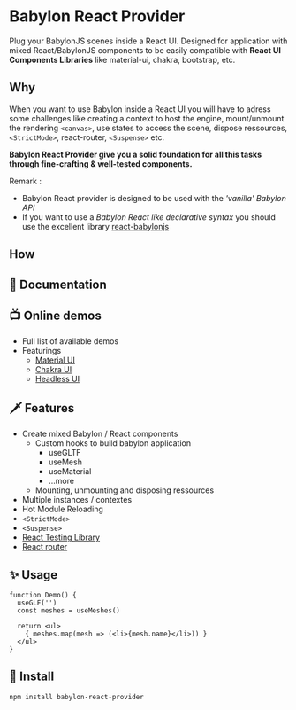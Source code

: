 # Babylon React Provider

Plug your BabylonJS scenes inside a React UI. Designed for application with mixed React/BabylonJS components to be easily compatible with **React UI Components Libraries** like material-ui, chakra, bootstrap, etc. 

## Why
When you want to use Babylon inside a React UI you will have to adress some challenges like creating a context to host the engine, mount/unmount the rendering ```<canvas>```, use states to access the scene, dispose ressources, ```<StrictMode>```, react-router, ```<Suspense>``` etc. 

**Babylon React Provider give you a solid foundation for all this tasks through fine-crafting & well-tested components.**

Remark :
- Babylon React provider is designed to be used with the _'vanilla' Babylon API_  
- If you want to use a _Babylon React like declarative syntax_ you should use the excellent library [react-babylonjs](https://github.com/brianzinn/react-babylonjs)



## How

## :beginner: Documentation

## :tv: Online demos
- Full list of available demos
- Featurings 
  - [Material UI]() 
  - [Chakra UI]() 
  - [Headless UI]()

## :dagger: Features
- Create mixed Babylon / React components
  - Custom hooks to build babylon application
    - useGLTF
    - useMesh 
    - useMaterial
    - ...more
  - Mounting, unmounting and disposing ressources 
- Multiple instances / contextes
- Hot Module Reloading
- ```<StrictMode>```
- ```<Suspense>```
- [React Testing Library](https://testing-library.com/docs/react-testing-library/intro/) 
- [React router](https://github.com/remix-run/react-router)

## :sparkles: Usage
```tsx
function Demo() {
  useGLF('')
  const meshes = useMeshes()

  return <ul>
    { meshes.map(mesh => (<li>{mesh.name}</li>)) }
  </ul>
}
```

## :construction: Install
```console 
npm install babylon-react-provider
```

